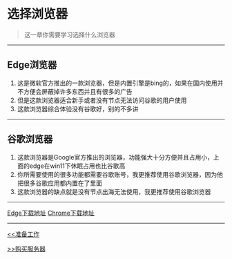 # 选择浏览器

> 这一章你需要学习选择什么浏览器

---

## Edge浏览器

1. 这是微软官方推出的一款浏览器，但是内置引擎是bing的，如果在国内使用并不方便会屏蔽掉许多东西并且有很多的广告
2. 但是这款浏览器适合新手或者没有节点无法访问谷歌的用户使用
3. 这款浏览器综合体验没有谷歌好，别的不多讲

---

## 谷歌浏览器

1. 这款浏览器是Google官方推出的浏览器，功能强大十分方便并且占用小，上面的edge在win11下休眠占用也比谷歌高
2. 你所需要使用的很多功能都需要谷歌账号，我更推荐使用谷歌浏览器，因为他把很多谷歌应用都内置在了里面
3. 这款浏览器的缺点就是没有节点出海无法使用，我更推荐使用谷歌浏览器

---

[Edge下载地址](https://www.microsoft.com/zh-cn/edge)   [Chrome下载地址](https://www.google.com/intl/zh-CN/chrome/)

---

[<<准备工作](01/zhunbei/)

[>>购买服务器](01/fuwuqi/)